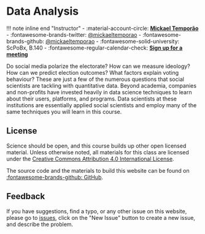 # Data Analysis

!!! note inline end "Instructor"
     - :material-account-circle: [**Mickael Temporão**](https://durkheim.u-bordeaux.fr/Notre-equipe/Chercheur-e-s-et-enseignant-e-s-chercheur-e-s/CV/Mickael-Temporao)
         - :fontawesome-brands-twitter: [@mickaeltemporao](https://twitter.com/mickaeltemporao)
         - :fontawesome-brands-github: [@mickaeltemporao](https://github.com/mickaeltemporao)
     - :fontawesome-solid-university: ScPoBx, B.140
     - :fontawesome-regular-calendar-check: [**Sign up for a meeting**](https://calendly.com/mickaeltemporao/one-on-one)

Do social media polarize the electorate? How can we measure ideology? How can we predict election outcomes? What factors explain voting behaviour? These are just a few of the numerous questions that social scientists are tackling with quantitative data. Beyond academia, companies and non-profits have invested heavily in data science techniques to learn about their users, platforms, and programs. Data scientists at these institutions are essentially applied social scientists and employ many of the same techniques you will learn in this course.

## License

Science should be open, and this course builds up other open licensed material. Unless otherwise noted, all materials for this class are licensed under the [Creative Commons Attribution 4.0 International License](http://creativecommons.org/licenses/by-nc-sa/4.0/).

The source code and the materials to build this website can be found on [:fontawesome-brands-github: GitHub](https://github.com/mickaeltemporao/data-analysis).

## Feedback

If you have suggestions, find a typo, or any other issue on this website, please go to [issues](https://github.com/mickaeltemporao/data-analysis/issues), click on the "New Issue" button to create a new issue, and describe the problem.


